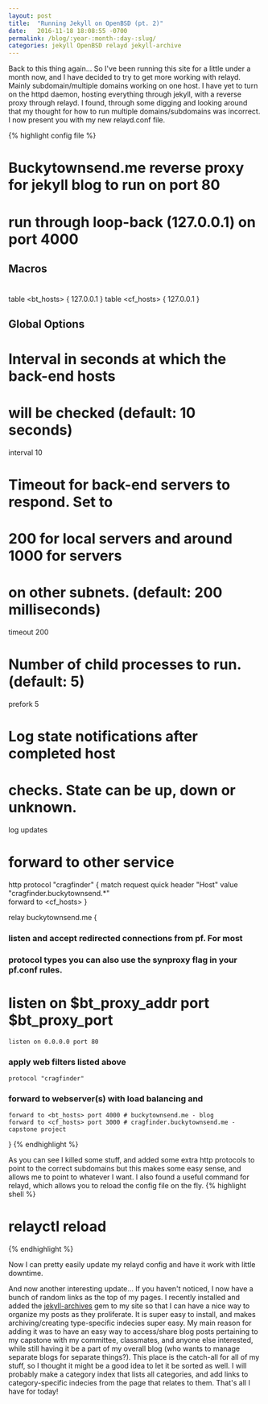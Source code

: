 ```yaml
---
layout: post
title:  "Running Jekyll on OpenBSD (pt. 2)"
date:   2016-11-18 18:08:55 -0700
permalink: /blog/:year-:month-:day-:slug/
categories: jekyll OpenBSD relayd jekyll-archive
---
```

Back to this thing again... So I've been running this site for a little under a month now, and I have decided to try to get more working with relayd. Mainly subdomain/multiple domains working on one host. I have yet to turn on the httpd daemon, hosting everything through jekyll, with a reverse proxy through relayd. I found, through some digging and looking around that my thought for how to run multiple domains/subdomains was incorrect. I now present you with my new relayd.conf file.


{% highlight config file %}
# Buckytownsend.me reverse proxy for jekyll blog to run on port 80 
# run through loop-back (127.0.0.1) on port 4000
 
## Macros
#
table <bt_hosts> { 127.0.0.1 }
table <cf_hosts> { 127.0.0.1 }

## Global Options
#
# Interval in seconds at which the back-end hosts
# will be checked (default: 10 seconds)
interval 10
 
# Timeout for back-end servers to respond. Set to
# 200 for local servers and around 1000 for servers
# on other subnets. (default: 200 milliseconds)
timeout 200
 
# Number of child processes to run. (default: 5)
prefork 5
 
# Log state notifications after completed host
# checks. State can be up, down or unknown.
log updates

# forward to other service
http protocol "cragfinder" {
    match request quick header "Host" value "cragfinder.buckytownsend.*"\
    forward to <cf_hosts>
}

relay buckytownsend.me {
   ### listen and accept redirected connections from pf. For most
   ### protocol types you can also use the synproxy flag in your pf.conf rules.
   # listen on $bt_proxy_addr port $bt_proxy_port
    listen on 0.0.0.0 port 80

   ### apply web filters listed above
    protocol "cragfinder"

   ### forward to webserver(s) with load balancing and
    forward to <bt_hosts> port 4000 # buckytownsend.me - blog
    forward to <cf_hosts> port 3000 # cragfinder.buckytownsend.me - capstone project
}
{% endhighlight %}

As you can see I killed some stuff, and added some extra http protocols to point to the correct subdomains but this makes some easy sense, and allows me to point to whatever I want. I also found a useful command for relayd, which allows you to reload the config file on the fly.
{% highlight shell %}
# relayctl reload
{% endhighlight %}

Now I can pretty easily update my relayd config and have it work with little downtime.

And now another interesting update... If you haven't noticed, I now have a bunch of random links as the top of my pages. I recently installed and added the [jekyll-archives](https://github.com/jekyll/jekyll-archives) gem to my site so that I can have a nice way to organize my posts as they proliferate. It is super easy to install, and makes archiving/creating type-specific indecies super easy. My main reason for adding it was to have an easy way to access/share blog posts pertaining to my capstone with my committee, classmates, and anyone else interested, while still having it be a part of my overall blog (who wants to manage separate blogs for separate things?). This place is the catch-all for all of my stuff, so I thought it might be a good idea to let it be sorted as well. I will probably make a category index that lists all categories, and add links to category-specific indecies from the page that relates to them. That's all I have for today!
